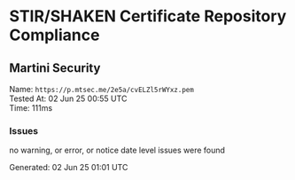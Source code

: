# STIR/SHAKEN Certificate Repository Compliance

## Martini Security

Name: `https://p.mtsec.me/2e5a/cvELZl5rWYxz.pem`\
Tested At: 02 Jun 25 00:55 UTC\
Time: 111ms

### Issues

no warning, or error, or notice date level issues were found

Generated: 02 Jun 25 01:01 UTC